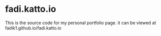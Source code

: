# fadi.katto.io

This is the source code for my personal portfolio page. it can be viewed at fadik1.github.io/fadi.katto.io
